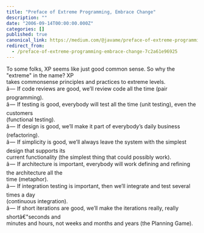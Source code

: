 ```yaml
---
title: "Preface of Extreme Programming, Embrace Change"
description: ""
date: "2006-09-14T00:00:00.000Z"
categories: []
published: true
canonical_link: https://medium.com/@javame/preface-of-extreme-programming-embrace-change-7c2a61e96925
redirect_from:
  - /preface-of-extreme-programming-embrace-change-7c2a61e96925
---
```


To some folks, XP seems like just good common sense. So why the "extreme" in the name? XP   
takes commonsense principles and practices to extreme levels.   
â —  If code reviews are good, we’ll review code all the time (pair programming).   
â —  If testing is good, everybody will test all the time (unit testing), even the customers   
(functional testing).   
â —  If design is good, we’ll make it part of everybody’s daily business (refactoring).   
â —  If simplicity is good, we’ll always leave the system with the simplest design that supports its   
current functionality (the simplest thing that could possibly work).   
â —  If architecture is important, everybody will work defining and refining the architecture all the   
time (metaphor).   
â —  If integration testing is important, then we’ll integrate and test several times a day   
(continuous integration).   
â —  If short iterations are good, we’ll make the iterations really, really shortâ€"seconds and   
minutes and hours, not weeks and months and years (the Planning Game).
